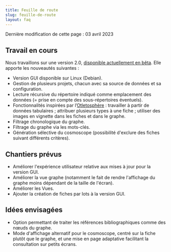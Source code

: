 ```yaml
---
title: Feuille de route
slug: feuille-de-route
layout: faq
---
```


Dernière modification de cette page : 03 avril 2023

## Travail en cours

Nous travaillons sur une version 2.0, [disponible actuellement en bêta](https://cosma.graphlab.fr/docs/v2/manuel-utilisation/). Elle apporte les nouveautés suivantes :

- Version GUI disponible sur Linux (Debian).
- Gestion de plusieurs projets, chacun avec sa source de données et sa configuration.
- Lecture récursive du répertoire indiqué comme emplacement des données (= prise en compte des sous-répertoires éventuels).
- Fonctionnalités inspirées par l’[Otletosphère](https://hyperotlet.huma-num.fr/otletosphere/) : travailler à partir de données tabulaires ; attribuer plusieurs types à une fiche ; utiliser des images en vignette dans les fiches et dans le graphe.
- Filtrage chronologique du graphe.
- Filtrage du graphe via les mots-clés.
- Génération sélective du cosmoscope (possibilité d'exclure des fiches suivant différents critères).

## Chantiers prévus

- Améliorer l'expérience utilisateur relative aux mises à jour pour la version GUI.
- Améliorer la vue graphe (notamment le fait de rendre l'affichage du graphe moins dépendant de la taille de l'écran).
- Améliorer les Vues.
- Ajouter la création de fiches par lots à la version GUI.

## Idées envisagées

- Option permettant de traiter les références bibliographiques comme des nœuds du graphe.
- Mode d'affichage alternatif pour le cosmoscope, centré sur la fiche plutôt que le graphe, et une mise en page adaptative facilitant la consultation sur petits écrans.
